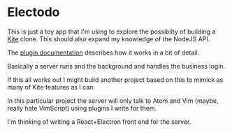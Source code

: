 Electodo
===

This is just a toy app that I'm using to explore the possibilty of building a [Kite](https://kite.com) clone. This should also expand my knowledge of the NodeJS API.

The [plugin documentation](https://github.com/kiteco/plugins) describes how it works in a bit of detail.

Basically a server runs and the background and handles the business login.

If this all works out I might build another project based on this to mimick as many of Kite features as I can.

In this particular project the server will only talk to Atom and Vim (maybe, really hate VimScript) using plugins I write for them.

I'm thinking of writing a React+Electron front end for the server.
